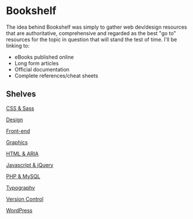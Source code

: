 # Bookshelf
The idea behind Bookshelf was simply to gather web dev/design resources that are authoritative, comprehensive and  regarded as the best "go to" resources for the topic in question that will stand the test of time. I'll be linking to:

- eBooks published online
- Long form articles
- Official documentation
- Complete references/cheat sheets

## Shelves

[CSS & Sass](https://github.com/davetgreen/Bookshelf/blob/master/css-and-sass.md)

[Design](https://github.com/davetgreen/Bookshelf/blob/master/design.md)

[Front-end](https://github.com/davetgreen/Bookshelf/blob/master/front-end.md)

[Graphics](https://github.com/davetgreen/Bookshelf/blob/master/graphics.md)

[HTML & ARIA](https://github.com/davetgreen/Bookshelf/blob/master/html-and-aria.md)

[Javascript & jQuery](https://github.com/davetgreen/Bookshelf/blob/master/javascript-and-jquery.md)

[PHP & MySQL](https://github.com/davetgreen/Bookshelf/blob/master/php-and-mysql.md)

[Typography](https://github.com/davetgreen/Bookshelf/blob/master/typography.md)

[Version Control](https://github.com/davetgreen/Bookshelf/blob/master/version-control.md)

[WordPress](https://github.com/davetgreen/Bookshelf/blob/master/wordpress.md)
